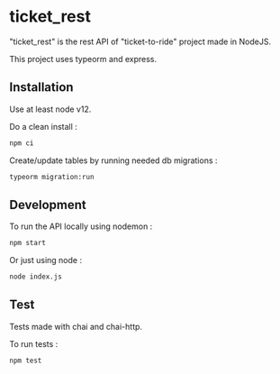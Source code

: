 # ticket_rest

"ticket_rest" is the rest API of "ticket-to-ride" project made in NodeJS.

This project uses typeorm and express.

## Installation

Use at least node v12.

Do a clean install :
```bash
npm ci
```

Create/update tables by running needed db migrations :
```bash
typeorm migration:run
```

## Development

To run the API locally using nodemon :
```bash
npm start
```

Or just using node :
```bash
node index.js
```

## Test

Tests made with chai and chai-http.

To run tests :
```bash
npm test
```
